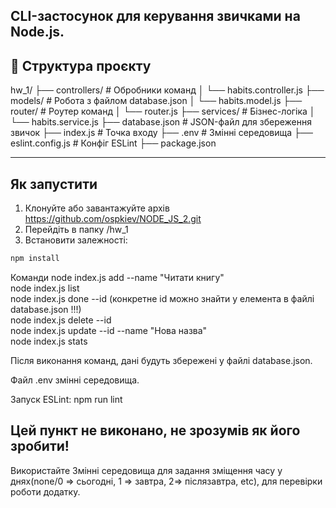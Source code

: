 ## CLI-застосунок для керування звичками на Node.js.

## 📁 Структура проєкту

hw_1/
├── controllers/ # Обробники команд
│ └── habits.controller.js
├── models/ # Робота з файлом database.json
│ └── habits.model.js
├── router/ # Роутер команд
│ └── router.js
├── services/ # Бізнес-логіка
│ └── habits.service.js
├── database.json # JSON-файл для збереження звичок
├── index.js # Точка входу
├── .env # Змінні середовища
├── eslint.config.js # Конфіг ESLint
├── package.json

---

## Як запустити

1. Клонуйте або завантажуйте архів https://github.com/ospkiev/NODE_JS_2.git
2. Перейдіть в папку /hw_1
3. Встановити залежності:

```bash
npm install
```

Команди
node index.js add --name "Читати книгу"\
node index.js list\
node index.js done --id <id> (конкретне id можно знайти у елемента в файлі database.json !!!)\
node index.js delete --id <id>\
node index.js update --id <id> --name "Нова назва"\
node index.js stats

Після виконання команд, дані будуть збережені у файлі database.json.

Файл .env змінні середовища.

Запуск ESLint:
npm run lint

## Цей пункт не виконано, не зрозумів як його зробити!

Використайте Змінні середовища для задання зміщення часу у днях(none/0 => сьогодні, 1 => завтра, 2=> післязавтра, etc), для перевірки роботи додатку.
